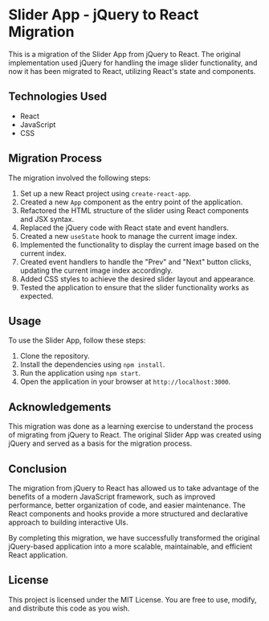 # Slider App - jQuery to React Migration

This is a migration of the Slider App from jQuery to React. The original implementation used jQuery for handling the image slider functionality, and now it has been migrated to React, utilizing React's state and components.

## Technologies Used

- React
- JavaScript
- CSS

## Migration Process

The migration involved the following steps:

1. Set up a new React project using `create-react-app`.
2. Created a new `App` component as the entry point of the application.
3. Refactored the HTML structure of the slider using React components and JSX syntax.
4. Replaced the jQuery code with React state and event handlers.
5. Created a new `useState` hook to manage the current image index.
6. Implemented the functionality to display the current image based on the current index.
7. Created event handlers to handle the "Prev" and "Next" button clicks, updating the current image index accordingly.
8. Added CSS styles to achieve the desired slider layout and appearance.
9. Tested the application to ensure that the slider functionality works as expected.

## Usage

To use the Slider App, follow these steps:

1. Clone the repository.
2. Install the dependencies using `npm install`.
3. Run the application using `npm start`.
4. Open the application in your browser at `http://localhost:3000`.

## Acknowledgements

This migration was done as a learning exercise to understand the process of migrating from jQuery to React. The original Slider App was created using jQuery and served as a basis for the migration process.

## Conclusion

The migration from jQuery to React has allowed us to take advantage of the benefits of a modern JavaScript framework, such as improved performance, better organization of code, and easier maintenance. The React components and hooks provide a more structured and declarative approach to building interactive UIs.

By completing this migration, we have successfully transformed the original jQuery-based application into a more scalable, maintainable, and efficient React application.

## License

This project is licensed under the MIT License. You are free to use, modify, and distribute this code as you wish.
